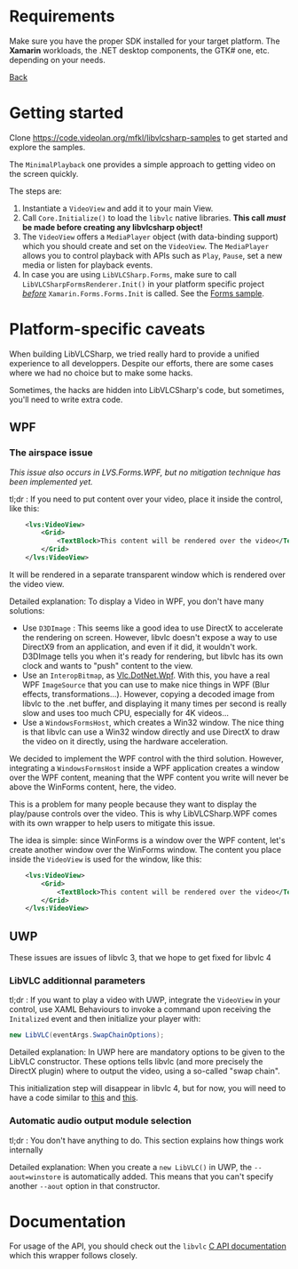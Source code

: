 # Requirements

Make sure you have the proper SDK installed for your target platform. The **Xamarin** workloads, the .NET desktop components, the GTK# one, etc. depending on your needs.

[Back](home.md)

# Getting started

Clone https://code.videolan.org/mfkl/libvlcsharp-samples to get started and explore the samples.

The `MinimalPlayback` one provides a simple approach to getting video on the screen quickly.

The steps are:
1. Instantiate a `VideoView` and add it to your main View. 
2. Call `Core.Initialize()` to load the `libvlc` native libraries. **This call _must_ be made before creating any libvlcsharp object!**
3. The `VideoView` offers a `MediaPlayer` object (with data-binding support) which you should create and set on the `VideoView`. The `MediaPlayer` allows you to control playback with APIs such as `Play`, `Pause`, set a new media or listen for playback events.
4. In case you are using `LibVLCSharp.Forms`, make sure to call `LibVLCSharpFormsRenderer.Init()` in your platform specific project [*before*](https://forums.xamarin.com/discussion/comment/57605/#Comment_57605) `Xamarin.Forms.Forms.Init` is called. See the [Forms sample](https://github.com/videolan/libvlcsharp/tree/master/Samples/Forms).

# Platform-specific caveats

When building LibVLCSharp, we tried really hard to provide a unified experience to all developpers.
Despite our efforts, there are some cases where we had no choice but to make some hacks.

Sometimes, the hacks are hidden into LibVLCSharp's code, but sometimes, you'll need to write extra code.

## WPF
### The airspace issue
*This issue also occurs in LVS.Forms.WPF, but no mitigation technique has been implemented yet.*

tl;dr : If you need to put content over your video, place it inside the control, like this:
```xml
    <lvs:VideoView>
        <Grid>
            <TextBlock>This content will be rendered over the video</TextBlock>
        </Grid>
    </lvs:VideoView>
```
It will be rendered in a separate transparent window which is rendered over the video view.

Detailed explanation:
To display a Video in WPF, you don't have many solutions:
- Use `D3DImage` : This seems like a good idea to use DirectX to accelerate the rendering on screen. However, libvlc doesn't expose a way to use DirectX9 from an application, and even if it did, it wouldn't work. D3DImage tells you when it's ready for rendering, but libvlc has its own clock and wants to "push" content to the view.
- Use an `InteropBitmap`, as [Vlc.DotNet.Wpf](https://github.com/ZeBobo5/Vlc.DotNet/). With this, you have a real WPF `ImageSource` that you can use to make nice things in WPF (Blur effects, transformations...). However, copying a decoded image from libvlc to the .net buffer, and displaying it many times per second is really slow and uses too much CPU, especially for 4K videos...
- Use a `WindowsFormsHost`, which creates a Win32 window. The nice thing is that libvlc can use a Win32 window directly and use DirectX to draw the video on it directly, using the hardware acceleration.

We decided to implement the WPF control with the third solution. However, integrating a `WindowsFormsHost` inside a WPF application creates a window over the WPF content, meaning that the WPF content you write will never be above the WinForms content, here, the video.

This is a problem for many people because they want to display the play/pause controls over the video. This is why LibVLCSharp.WPF comes with its own wrapper to help users to mitigate this issue.

The idea is simple: since WinForms is a window over the WPF content, let's create another window over the WinForms window.
The content you place inside the `VideoView` is used for the window, like this:

```xml
    <lvs:VideoView>
        <Grid>
            <TextBlock>This content will be rendered over the video</TextBlock>
        </Grid>
    </lvs:VideoView>
```

## UWP

These issues are issues of libvlc 3, that we hope to get fixed for libvlc 4

### LibVLC additionnal parameters

tl;dr : If you want to play a video with UWP, integrate the `VideoView` in your control, use XAML Behaviours to invoke a command upon receiving the `Initalized` event and then initialize your player with:
```cs
new LibVLC(eventArgs.SwapChainOptions);
```

Detailed explanation:
In UWP here are mandatory options to be given to the LibVLC constructor. These options tells libvlc (and more precisely the DirectX plugin) where to output the video, using a so-called "swap chain".

This initialization step will disappear in libvlc 4, but for now, you will need to have a code similar to [this](../samples/LibVLCSharp.UWP.Sample/MainPage.xaml) and [this](../samples/LibVLCSharp.UWP.Sample/MainViewModel.cs#L63).


### Automatic audio output module selection

tl;dr : You don't have anything to do. This section explains how things work internally

Detailed explanation:
When you create a `new LibVLC()` in UWP, the `--aout=winstore` is automatically added. This means that you can't specify another `--aout` option in that constructor.

# Documentation

For usage of the API, you should check out the `libvlc` [C API documentation](https://www.videolan.org/developers/vlc/doc/doxygen/html/group__libvlc.html) which this wrapper follows closely.